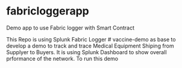 # fabricloggerapp
Demo app to use Fabric logger with Smart Contract

This Repo is using Splunk Fabric Logger  # vaccine-demo as base to develop a demo to track  and trace Medical Equipment Shiping from Supplyer to Buyers.
It is using Splunk Dashboard to show overall prformance of the network.
To run this demo
